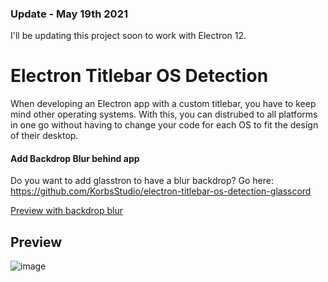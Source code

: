 ### Update - May 19th 2021
I'll be updating this project soon to work with Electron 12.

# Electron Titlebar OS Detection
When developing an Electron app with a custom titlebar, you have to keep mind other operating systems. With this, you can distrubed to all platforms in one go without having to change your code for each OS to fit the design of their desktop.

#### Add Backdrop Blur behind app
Do you want to add glasstron to have a blur backdrop? Go here: https://github.com/KorbsStudio/electron-titlebar-os-detection-glasscord

[Preview with backdrop blur](https://i.imgur.com/GNSCLEF.png)

## Preview
![image](https://i.imgur.com/a5kdGWG.png)

